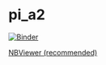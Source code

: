 # pi_a2
[![Binder](https://mybinder.org/badge_logo.svg)](https://mybinder.org/v2/gh/jlund24/pi_a2/HEAD?urlpath=https%3A%2F%2Fgithub.com%2Fjlund24%2Fpi_a2%2Fblob%2Fmaster%2Faltair_testing.ipynb)

[NBViewer (recommended)](https://nbviewer.jupyter.org/github/jlund24/pi_a2/blob/987e856a3f9b633c1149e32e01826abe7d13a066/altair_testing.ipynb)
